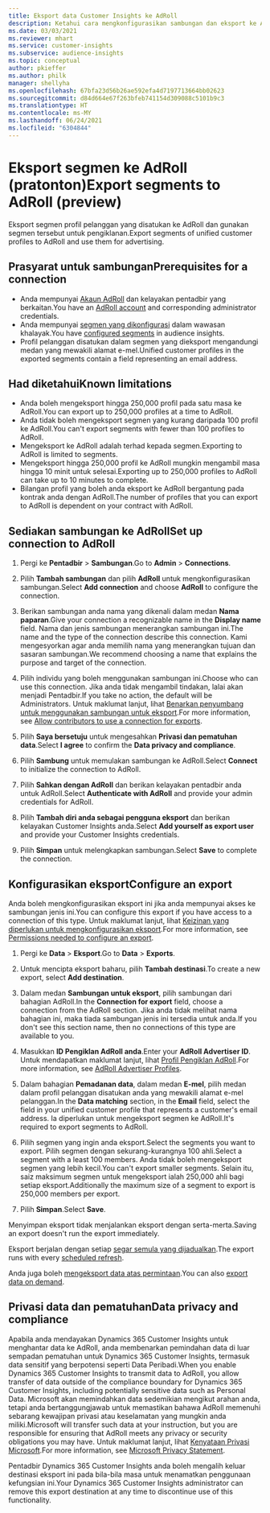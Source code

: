 ```yaml
---
title: Eksport data Customer Insights ke AdRoll
description: Ketahui cara mengkonfigurasikan sambungan dan eksport ke AdRoll.
ms.date: 03/03/2021
ms.reviewer: mhart
ms.service: customer-insights
ms.subservice: audience-insights
ms.topic: conceptual
author: pkieffer
ms.author: philk
manager: shellyha
ms.openlocfilehash: 67bfa23d56b26ae592efa4d7197713664bb02623
ms.sourcegitcommit: d84d664e67f263bfeb741154d309088c5101b9c3
ms.translationtype: HT
ms.contentlocale: ms-MY
ms.lasthandoff: 06/24/2021
ms.locfileid: "6304844"
---
```

# <a name="export-segments-to-adroll-preview"></a><span data-ttu-id="5d189-103">Eksport segmen ke AdRoll (pratonton)</span><span class="sxs-lookup"><span data-stu-id="5d189-103">Export segments to AdRoll (preview)</span></span>

<span data-ttu-id="5d189-104">Eksport segmen profil pelanggan yang disatukan ke AdRoll dan gunakan segmen tersebut untuk pengiklanan.</span><span class="sxs-lookup"><span data-stu-id="5d189-104">Export segments of unified customer profiles to AdRoll and use them for advertising.</span></span> 

## <a name="prerequisites-for-a-connection"></a><span data-ttu-id="5d189-105">Prasyarat untuk sambungan</span><span class="sxs-lookup"><span data-stu-id="5d189-105">Prerequisites for a connection</span></span>

-   <span data-ttu-id="5d189-106">Anda mempunyai [Akaun AdRoll](https://www.adroll.com/) dan kelayakan pentadbir yang berkaitan.</span><span class="sxs-lookup"><span data-stu-id="5d189-106">You have an [AdRoll account](https://www.adroll.com/) and corresponding administrator credentials.</span></span>
-   <span data-ttu-id="5d189-107">Anda mempunyai [segmen yang dikonfigurasi](segments.md) dalam wawasan khalayak.</span><span class="sxs-lookup"><span data-stu-id="5d189-107">You have [configured segments](segments.md) in audience insights.</span></span>
-   <span data-ttu-id="5d189-108">Profil pelanggan disatukan dalam segmen yang dieksport mengandungi medan yang mewakili alamat e-mel.</span><span class="sxs-lookup"><span data-stu-id="5d189-108">Unified customer profiles in the exported segments contain a field representing an email address.</span></span>

## <a name="known-limitations"></a><span data-ttu-id="5d189-109">Had diketahui</span><span class="sxs-lookup"><span data-stu-id="5d189-109">Known limitations</span></span>

- <span data-ttu-id="5d189-110">Anda boleh mengeksport hingga 250,000 profil pada satu masa ke AdRoll.</span><span class="sxs-lookup"><span data-stu-id="5d189-110">You can export up to 250,000 profiles at a time to AdRoll.</span></span>
- <span data-ttu-id="5d189-111">Anda tidak boleh mengeksport segmen yang kurang daripada 100 profil ke AdRoll.</span><span class="sxs-lookup"><span data-stu-id="5d189-111">You can't export segments with fewer than 100 profiles to AdRoll.</span></span> 
- <span data-ttu-id="5d189-112">Mengeksport ke AdRoll adalah terhad kepada segmen.</span><span class="sxs-lookup"><span data-stu-id="5d189-112">Exporting to AdRoll is limited to segments.</span></span>
- <span data-ttu-id="5d189-113">Mengeksport hingga 250,000 profil ke AdRoll mungkin mengambil masa hingga 10 minit untuk selesai.</span><span class="sxs-lookup"><span data-stu-id="5d189-113">Exporting up to 250,000 profiles to AdRoll can take up to 10 minutes to complete.</span></span> 
- <span data-ttu-id="5d189-114">Bilangan profil yang boleh anda eksport ke AdRoll bergantung pada kontrak anda dengan AdRoll.</span><span class="sxs-lookup"><span data-stu-id="5d189-114">The number of profiles that you can export to AdRoll is dependent on your contract with AdRoll.</span></span>

## <a name="set-up-connection-to-adroll"></a><span data-ttu-id="5d189-115">Sediakan sambungan ke AdRoll</span><span class="sxs-lookup"><span data-stu-id="5d189-115">Set up connection to AdRoll</span></span>

1. <span data-ttu-id="5d189-116">Pergi ke **Pentadbir** > **Sambungan**.</span><span class="sxs-lookup"><span data-stu-id="5d189-116">Go to **Admin** > **Connections**.</span></span>

1. <span data-ttu-id="5d189-117">Pilih **Tambah sambungan** dan pilih **AdRoll** untuk mengkonfigurasikan sambungan.</span><span class="sxs-lookup"><span data-stu-id="5d189-117">Select **Add connection** and choose **AdRoll** to configure the connection.</span></span>

1. <span data-ttu-id="5d189-118">Berikan sambungan anda nama yang dikenali dalam medan **Nama paparan**.</span><span class="sxs-lookup"><span data-stu-id="5d189-118">Give your connection a recognizable name in the **Display name** field.</span></span> <span data-ttu-id="5d189-119">Nama dan jenis sambungan menerangkan sambungan ini.</span><span class="sxs-lookup"><span data-stu-id="5d189-119">The name and the type of the connection describe this connection.</span></span> <span data-ttu-id="5d189-120">Kami mengesyorkan agar anda memilih nama yang menerangkan tujuan dan sasaran sambungan.</span><span class="sxs-lookup"><span data-stu-id="5d189-120">We recommend choosing a name that explains the purpose and target of the connection.</span></span>

1. <span data-ttu-id="5d189-121">Pilih individu yang boleh menggunakan sambungan ini.</span><span class="sxs-lookup"><span data-stu-id="5d189-121">Choose who can use this connection.</span></span> <span data-ttu-id="5d189-122">Jika anda tidak mengambil tindakan, lalai akan menjadi Pentadbir.</span><span class="sxs-lookup"><span data-stu-id="5d189-122">If you take no action, the default will be Administrators.</span></span> <span data-ttu-id="5d189-123">Untuk maklumat lanjut, lihat [Benarkan penyumbang untuk menggunakan sambungan untuk eksport](connections.md#allow-contributors-to-use-a-connection-for-exports).</span><span class="sxs-lookup"><span data-stu-id="5d189-123">For more information, see [Allow contributors to use a connection for exports](connections.md#allow-contributors-to-use-a-connection-for-exports).</span></span>

1. <span data-ttu-id="5d189-124">Pilih **Saya bersetuju** untuk mengesahkan **Privasi dan pematuhan data**.</span><span class="sxs-lookup"><span data-stu-id="5d189-124">Select **I agree** to confirm the **Data privacy and compliance**.</span></span>

1. <span data-ttu-id="5d189-125">Pilih **Sambung** untuk memulakan sambungan ke AdRoll.</span><span class="sxs-lookup"><span data-stu-id="5d189-125">Select **Connect** to initialize the connection to AdRoll.</span></span>

1. <span data-ttu-id="5d189-126">Pilih **Sahkan dengan AdRoll** dan berikan kelayakan pentadbir anda untuk AdRoll.</span><span class="sxs-lookup"><span data-stu-id="5d189-126">Select **Authenticate with AdRoll** and provide your admin credentials for AdRoll.</span></span> 

1. <span data-ttu-id="5d189-127">Pilih **Tambah diri anda sebagai pengguna eksport** dan berikan kelayakan Customer Insights anda.</span><span class="sxs-lookup"><span data-stu-id="5d189-127">Select **Add yourself as export user** and provide your Customer Insights credentials.</span></span>

1. <span data-ttu-id="5d189-128">Pilih **Simpan** untuk melengkapkan sambungan.</span><span class="sxs-lookup"><span data-stu-id="5d189-128">Select **Save** to complete the connection.</span></span>

## <a name="configure-an-export"></a><span data-ttu-id="5d189-129">Konfigurasikan eksport</span><span class="sxs-lookup"><span data-stu-id="5d189-129">Configure an export</span></span>

<span data-ttu-id="5d189-130">Anda boleh mengkonfigurasikan eksport ini jika anda mempunyai akses ke sambungan jenis ini.</span><span class="sxs-lookup"><span data-stu-id="5d189-130">You can configure this export if you have access to a connection of this type.</span></span> <span data-ttu-id="5d189-131">Untuk maklumat lanjut, lihat [Keizinan yang diperlukan untuk mengkonfigurasikan eksport](export-destinations.md#set-up-a-new-export).</span><span class="sxs-lookup"><span data-stu-id="5d189-131">For more information, see [Permissions needed to configure an export](export-destinations.md#set-up-a-new-export).</span></span>

1. <span data-ttu-id="5d189-132">Pergi ke **Data** > **Eksport**.</span><span class="sxs-lookup"><span data-stu-id="5d189-132">Go to **Data** > **Exports**.</span></span>

1. <span data-ttu-id="5d189-133">Untuk mencipta eksport baharu, pilih **Tambah destinasi**.</span><span class="sxs-lookup"><span data-stu-id="5d189-133">To create a new export, select **Add destination**.</span></span>

1. <span data-ttu-id="5d189-134">Dalam medan **Sambungan untuk eksport**, pilih sambungan dari bahagian AdRoll.</span><span class="sxs-lookup"><span data-stu-id="5d189-134">In the **Connection for export** field, choose a connection from the AdRoll section.</span></span> <span data-ttu-id="5d189-135">Jika anda tidak melihat nama bahagian ini, maka tiada sambungan jenis ini tersedia untuk anda.</span><span class="sxs-lookup"><span data-stu-id="5d189-135">If you don't see this section name, then no connections of this type are available to you.</span></span>

1. <span data-ttu-id="5d189-136">Masukkan **ID Pengiklan AdRoll anda**.</span><span class="sxs-lookup"><span data-stu-id="5d189-136">Enter your **AdRoll Advertiser ID**.</span></span> <span data-ttu-id="5d189-137">Untuk mendapatkan maklumat lanjut, lihat [Profil Pengiklan AdRoll](https://help.adroll.com/hc/articles/212011838-Advertiser-Profiles).</span><span class="sxs-lookup"><span data-stu-id="5d189-137">For more information, see [AdRoll Advertiser Profiles](https://help.adroll.com/hc/articles/212011838-Advertiser-Profiles).</span></span>

3. <span data-ttu-id="5d189-138">Dalam bahagian **Pemadanan data**, dalam medan **E-mel**, pilih medan dalam profil pelanggan disatukan anda yang mewakili alamat e-mel pelanggan.</span><span class="sxs-lookup"><span data-stu-id="5d189-138">In the **Data matching** section, in the **Email** field, select the field in your unified customer profile that represents a customer's email address.</span></span> <span data-ttu-id="5d189-139">Ia diperlukan untuk mengeksport segmen ke AdRoll.</span><span class="sxs-lookup"><span data-stu-id="5d189-139">It's required to export segments to AdRoll.</span></span>

1. <span data-ttu-id="5d189-140">Pilih segmen yang ingin anda eksport.</span><span class="sxs-lookup"><span data-stu-id="5d189-140">Select the segments you want to export.</span></span> <span data-ttu-id="5d189-141">Pilih segmen dengan sekurang-kurangnya 100 ahli.</span><span class="sxs-lookup"><span data-stu-id="5d189-141">Select a segment with a least 100 members.</span></span> <span data-ttu-id="5d189-142">Anda tidak boleh mengeksport segmen yang lebih kecil.</span><span class="sxs-lookup"><span data-stu-id="5d189-142">You can't export smaller segments.</span></span> <span data-ttu-id="5d189-143">Selain itu, saiz maksimum segmen untuk mengeksport ialah 250,000 ahli bagi setiap eksport.</span><span class="sxs-lookup"><span data-stu-id="5d189-143">Additionally the maximum size of a segment to export is 250,000 members per export.</span></span> 

1. <span data-ttu-id="5d189-144">Pilih **Simpan**.</span><span class="sxs-lookup"><span data-stu-id="5d189-144">Select **Save**.</span></span>

<span data-ttu-id="5d189-145">Menyimpan eksport tidak menjalankan eksport dengan serta-merta.</span><span class="sxs-lookup"><span data-stu-id="5d189-145">Saving an export doesn't run the export immediately.</span></span>

<span data-ttu-id="5d189-146">Eksport berjalan dengan setiap [segar semula yang dijadualkan](system.md#schedule-tab).</span><span class="sxs-lookup"><span data-stu-id="5d189-146">The export runs with every [scheduled refresh](system.md#schedule-tab).</span></span> 

<span data-ttu-id="5d189-147">Anda juga boleh [mengeksport data atas permintaan](export-destinations.md#run-exports-on-demand).</span><span class="sxs-lookup"><span data-stu-id="5d189-147">You can also [export data on demand](export-destinations.md#run-exports-on-demand).</span></span> 


## <a name="data-privacy-and-compliance"></a><span data-ttu-id="5d189-148">Privasi data dan pematuhan</span><span class="sxs-lookup"><span data-stu-id="5d189-148">Data privacy and compliance</span></span>

<span data-ttu-id="5d189-149">Apabila anda mendayakan Dynamics 365 Customer Insights untuk menghantar data ke AdRoll, anda membenarkan pemindahan data di luar sempadan pematuhan untuk Dynamics 365 Customer Insights, termasuk data sensitif yang berpotensi seperti Data Peribadi.</span><span class="sxs-lookup"><span data-stu-id="5d189-149">When you enable Dynamics 365 Customer Insights to transmit data to AdRoll, you allow transfer of data outside of the compliance boundary for Dynamics 365 Customer Insights, including potentially sensitive data such as Personal Data.</span></span> <span data-ttu-id="5d189-150">Microsoft akan memindahkan data sedemikian mengikut arahan anda, tetapi anda bertanggungjawab untuk memastikan bahawa AdRoll memenuhi sebarang kewajipan privasi atau keselamatan yang mungkin anda miliki.</span><span class="sxs-lookup"><span data-stu-id="5d189-150">Microsoft will transfer such data at your instruction, but you are responsible for ensuring that AdRoll meets any privacy or security obligations you may have.</span></span> <span data-ttu-id="5d189-151">Untuk maklumat lanjut, lihat [Kenyataan Privasi Microsoft](https://go.microsoft.com/fwlink/?linkid=396732).</span><span class="sxs-lookup"><span data-stu-id="5d189-151">For more information, see [Microsoft Privacy Statement](https://go.microsoft.com/fwlink/?linkid=396732).</span></span>

<span data-ttu-id="5d189-152">Pentadbir Dynamics 365 Customer Insights anda boleh mengalih keluar destinasi eksport ini pada bila-bila masa untuk menamatkan penggunaan kefungsian ini.</span><span class="sxs-lookup"><span data-stu-id="5d189-152">Your Dynamics 365 Customer Insights administrator can remove this export destination at any time to discontinue use of this functionality.</span></span>
